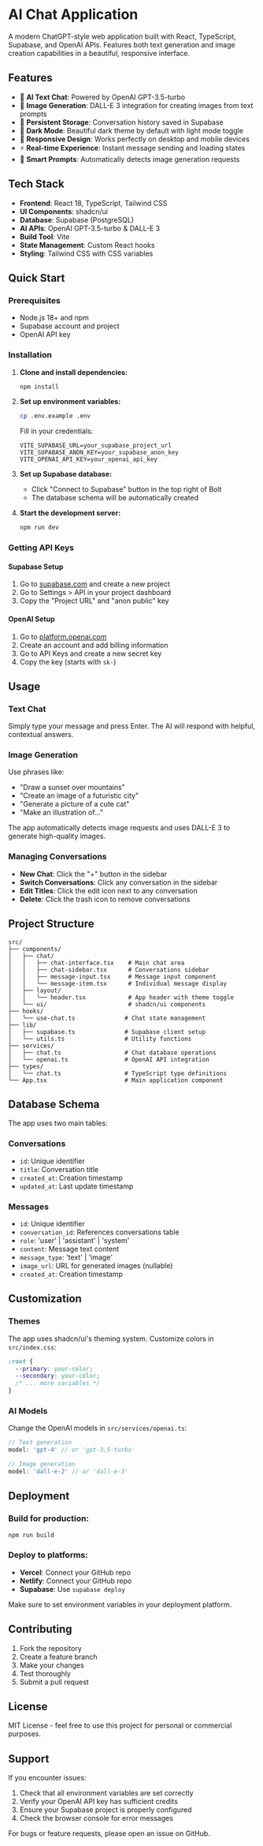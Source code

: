 # AI Chat Application

A modern ChatGPT-style web application built with React, TypeScript, Supabase, and OpenAI APIs. Features both text generation and image creation capabilities in a beautiful, responsive interface.

## Features

- 🤖 **AI Text Chat**: Powered by OpenAI GPT-3.5-turbo
- 🎨 **Image Generation**: DALL-E 3 integration for creating images from text prompts
- 💾 **Persistent Storage**: Conversation history saved in Supabase
- 🌙 **Dark Mode**: Beautiful dark theme by default with light mode toggle
- 📱 **Responsive Design**: Works perfectly on desktop and mobile devices
- ⚡ **Real-time Experience**: Instant message sending and loading states
- 🎯 **Smart Prompts**: Automatically detects image generation requests

## Tech Stack

- **Frontend**: React 18, TypeScript, Tailwind CSS
- **UI Components**: shadcn/ui
- **Database**: Supabase (PostgreSQL)
- **AI APIs**: OpenAI GPT-3.5-turbo & DALL-E 3
- **Build Tool**: Vite
- **State Management**: Custom React hooks
- **Styling**: Tailwind CSS with CSS variables

## Quick Start

### Prerequisites

- Node.js 18+ and npm
- Supabase account and project
- OpenAI API key

### Installation

1. **Clone and install dependencies:**
   ```bash
   npm install
   ```

2. **Set up environment variables:**
   ```bash
   cp .env.example .env
   ```
   
   Fill in your credentials:
   ```env
   VITE_SUPABASE_URL=your_supabase_project_url
   VITE_SUPABASE_ANON_KEY=your_supabase_anon_key
   VITE_OPENAI_API_KEY=your_openai_api_key
   ```

3. **Set up Supabase database:**
   - Click "Connect to Supabase" button in the top right of Bolt
   - The database schema will be automatically created

4. **Start the development server:**
   ```bash
   npm run dev
   ```

### Getting API Keys

#### Supabase Setup
1. Go to [supabase.com](https://supabase.com) and create a new project
2. Go to Settings > API in your project dashboard
3. Copy the "Project URL" and "anon public" key

#### OpenAI Setup
1. Go to [platform.openai.com](https://platform.openai.com)
2. Create an account and add billing information
3. Go to API Keys and create a new secret key
4. Copy the key (starts with `sk-`)

## Usage

### Text Chat
Simply type your message and press Enter. The AI will respond with helpful, contextual answers.

### Image Generation
Use phrases like:
- "Draw a sunset over mountains"
- "Create an image of a futuristic city"
- "Generate a picture of a cute cat"
- "Make an illustration of..."

The app automatically detects image requests and uses DALL-E 3 to generate high-quality images.

### Managing Conversations
- **New Chat**: Click the "+" button in the sidebar
- **Switch Conversations**: Click any conversation in the sidebar
- **Edit Titles**: Click the edit icon next to any conversation
- **Delete**: Click the trash icon to remove conversations

## Project Structure

```
src/
├── components/
│   ├── chat/
│   │   ├── chat-interface.tsx    # Main chat area
│   │   ├── chat-sidebar.tsx      # Conversations sidebar
│   │   ├── message-input.tsx     # Message input component
│   │   └── message-item.tsx      # Individual message display
│   ├── layout/
│   │   └── header.tsx            # App header with theme toggle
│   └── ui/                       # shadcn/ui components
├── hooks/
│   └── use-chat.ts              # Chat state management
├── lib/
│   ├── supabase.ts              # Supabase client setup
│   └── utils.ts                 # Utility functions
├── services/
│   ├── chat.ts                  # Chat database operations
│   └── openai.ts                # OpenAI API integration
├── types/
│   └── chat.ts                  # TypeScript type definitions
└── App.tsx                      # Main application component
```

## Database Schema

The app uses two main tables:

### Conversations
- `id`: Unique identifier
- `title`: Conversation title
- `created_at`: Creation timestamp
- `updated_at`: Last update timestamp

### Messages
- `id`: Unique identifier
- `conversation_id`: References conversations table
- `role`: 'user' | 'assistant' | 'system'
- `content`: Message text content
- `message_type`: 'text' | 'image'
- `image_url`: URL for generated images (nullable)
- `created_at`: Creation timestamp

## Customization

### Themes
The app uses shadcn/ui's theming system. Customize colors in `src/index.css`:

```css
:root {
  --primary: your-color;
  --secondary: your-color;
  /* ... more variables */
}
```

### AI Models
Change the OpenAI models in `src/services/openai.ts`:

```typescript
// Text generation
model: 'gpt-4' // or 'gpt-3.5-turbo'

// Image generation  
model: 'dall-e-2' // or 'dall-e-3'
```

## Deployment

### Build for production:
```bash
npm run build
```

### Deploy to platforms:
- **Vercel**: Connect your GitHub repo
- **Netlify**: Connect your GitHub repo  
- **Supabase**: Use `supabase deploy`

Make sure to set environment variables in your deployment platform.

## Contributing

1. Fork the repository
2. Create a feature branch
3. Make your changes
4. Test thoroughly
5. Submit a pull request

## License

MIT License - feel free to use this project for personal or commercial purposes.

## Support

If you encounter issues:

1. Check that all environment variables are set correctly
2. Verify your OpenAI API key has sufficient credits
3. Ensure your Supabase project is properly configured
4. Check the browser console for error messages

For bugs or feature requests, please open an issue on GitHub.